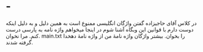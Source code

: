 # -
در کلاس آقای حاجیزاده گفتن واژگان انگلیسی ممنوع است به همین دلیل و به دلیل اینکه دوست دارم با قوانین این وبگاه آشنا شوم در اینجا میخواهم واژه نامه به پارسی درست کنم.
مرا نخوان. main.txt را بخوان. بیشتر واژگان واژه نامۀ من از واژه نامۀ دهخدا گرفته شدند.
